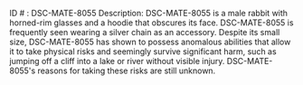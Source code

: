 ID # : DSC-MATE-8055
Description: DSC-MATE-8055 is a male rabbit with horned-rim glasses and a hoodie that obscures its face. DSC-MATE-8055 is frequently seen wearing a silver chain as an accessory. Despite its small size, DSC-MATE-8055 has shown to possess anomalous abilities that allow it to take physical risks and seemingly survive significant harm, such as jumping off a cliff into a lake or river without visible injury. DSC-MATE-8055's reasons for taking these risks are still unknown.